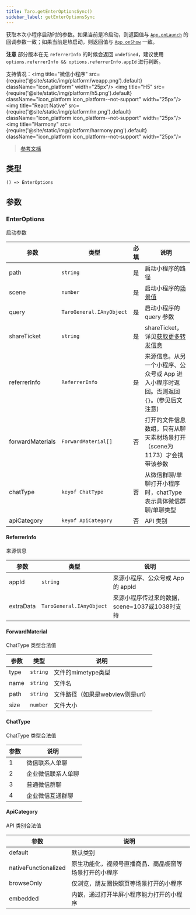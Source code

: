 ```yaml
---
title: Taro.getEnterOptionsSync()
sidebar_label: getEnterOptionsSync
---
```


获取本次小程序启动时的参数。如果当前是冷启动，则返回值与 [`App.onLaunch`](https://developers.weixin.qq.com/miniprogram/dev/reference/api/App.html#onLaunch-Object-object) 的回调参数一致；如果当前是热启动，则返回值与 [`App.onShow`](https://developers.weixin.qq.com/miniprogram/dev/reference/api/App.html#onShow-Object-object) 一致。

**注意**
部分版本在无 `referrerInfo` 的时候会返回 `undefined`，建议使用 `options.referrerInfo && options.referrerInfo.appId` 进行判断。

支持情况：<img title="微信小程序" src={require('@site/static/img/platform/weapp.png').default} className="icon_platform" width="25px"/> <img title="H5" src={require('@site/static/img/platform/h5.png').default} className="icon_platform icon_platform--not-support" width="25px"/> <img title="React Native" src={require('@site/static/img/platform/rn.png').default} className="icon_platform icon_platform--not-support" width="25px"/> <img title="Harmony" src={require('@site/static/img/platform/harmony.png').default} className="icon_platform icon_platform--not-support" width="25px"/>

> [参考文档](https://developers.weixin.qq.com/miniprogram/dev/api/base/app/life-cycle/wx.getEnterOptionsSync.html)

## 类型

```tsx
() => EnterOptions
```

## 参数

### EnterOptions

启动参数

| 参数 | 类型 | 必填 | 说明 |
| --- | --- | :---: | --- |
| path | `string` | 是 | 启动小程序的路径 |
| scene | `number` | 是 | 启动小程序的[场景值](https://developers.weixin.qq.com/miniprogram/dev/framework/app-service/scene.html) |
| query | `TaroGeneral.IAnyObject` | 是 | 启动小程序的 query 参数 |
| shareTicket | `string` | 是 | shareTicket，详见[获取更多转发信息](https://developers.weixin.qq.com/miniprogram/dev/framework/open-ability/share.html) |
| referrerInfo | `ReferrerInfo` | 是 | 来源信息。从另一个小程序、公众号或 App 进入小程序时返回。否则返回 `{}`。(参见后文注意) |
| forwardMaterials | `ForwardMaterial[]` | 否 | 打开的文件信息数组，只有从聊天素材场景打开（scene为1173）才会携带该参数 |
| chatType | `keyof ChatType` | 否 | 从微信群聊/单聊打开小程序时，chatType 表示具体微信群聊/单聊类型 |
| apiCategory | `keyof ApiCategory` | 否 | API 类别 |

#### ReferrerInfo

来源信息

| 参数 | 类型 | 说明 |
| --- | --- | --- |
| appId | `string` | 来源小程序、公众号或 App 的 appId |
| extraData | `TaroGeneral.IAnyObject` | 来源小程序传过来的数据，scene=1037或1038时支持 |

#### ForwardMaterial

ChatType 类型合法值

| 参数 | 类型 | 说明 |
| --- | --- | --- |
| type | `string` | 文件的mimetype类型 |
| name | `string` | 文件名 |
| path | `string` | 文件路径（如果是webview则是url） |
| size | `number` | 文件大小 |

#### ChatType

ChatType 类型合法值

| 参数 | 说明 |
| --- | --- |
| 1 | 微信联系人单聊 |
| 2 | 企业微信联系人单聊 |
| 3 | 普通微信群聊 |
| 4 | 企业微信互通群聊 |

#### ApiCategory

API 类别合法值

| 参数 | 说明 |
| --- | --- |
| default | 默认类别 |
| nativeFunctionalized | 原生功能化，视频号直播商品、商品橱窗等场景打开的小程序 |
| browseOnly | 仅浏览，朋友圈快照页等场景打开的小程序 |
| embedded | 内嵌，通过打开半屏小程序能力打开的小程序 |

